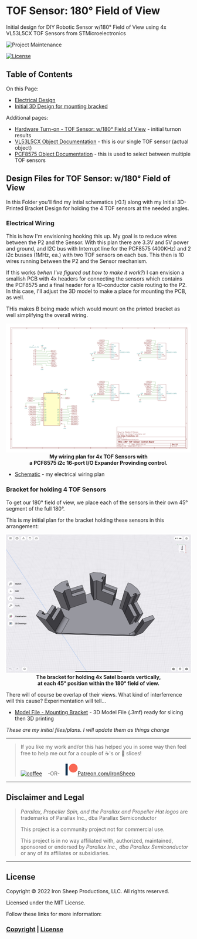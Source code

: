 # TOF Sensor: 180° Field of View
Initial design for DIY Robotic Sensor w/180° Field of View using 4x VL53L5CX TOF Sensors from STMicroelectronics

![Project Maintenance][maintenance-shield]

[![License][license-shield]](LICENSE)

## Table of Contents

On this Page:

- [Electrical Design]()
- [Initial 3D Design for mounting bracked]()

Additional pages:

- [Hardware Turn-on - TOF Sensor: w/180° Field of View](/DOCs/Designs/TURN-ON-180DegrFOVSensor.md) - initial turnon results
- [VL53L5CX Object Documentation](/VL53L5CX.md) - this is our single TOF sensor (actual object) 
- [PCF8575 Object Documentation](/PCF8575.md) - this is used to select between multiple TOF sensors

## Design Files for TOF Sensor: w/180° Field of View

In this Folder you'll find my intial schematics (r0.1) along with my Initial 3D-Printed Bracket Design for holding the 4 TOF sensors at the needed angles.

### Electrical Wiring

This is how I'm envisioning hooking this up. My goal is to reduce wires between the P2 and the Sensor. With this plan there are 3.3V and 5V power and ground, and I2C bus with Interrupt line for the PCF8575 (400KHz) and 2 i2c busses (1MHz, ea.) with two TOF sensors on each bus. This then is 10 wires running between the P2 and the Sensor mechanism. 

If this works (*when I've figured out how to make it work?*) I can envision a smallish PCB with 4x headers for connecting the sensors which contains the PCF8575 and a final header for a 10-conductor cable routing to the P2. In this case, I'll adjust the 3D model to make a place for mounting the PCB, as well.

THis makes B being made which would mount on the printed bracket as well simplifying the overall wiring.

<p align="center">
  <img src="./Tof180SensorBoard/Tof180Sensor-R0.1.png" width="800"><br>
  <B>My wiring plan for 4x TOF Sensors with</br>a PCF8575 i2c 16-port I/O Expander Provinding control.</B>
</p>

- [Schematic](./Tof180SensorBoard/Tof180Sensor-R0.1.pdf) - my electrical wiring plan


### Bracket for holding 4 TOF Sensors

To get our 180° field of view, we place each of the sensors in their own 45° segment of the full 180°.

This is my initial plan for the bracket holding these sensors in this arrangement:

<p align="center">
  <img src="./Tof180SensorBracket/Shapr3d-View.jpeg" width="800"><br>
  <B>The bracket for holding 4x Satel boards vertically, </br>at each 45° position within the 180° field of view.</B>
</p>

There will of course be overlap of their views. What kind of interferrence will this cause?  Experimentation will tell...

- [Model File - Mounting Bracket](./Tof180SensorBracket/TOF-V2d.3mf) - 3D Model File (.3mf) ready for slicing then 3D printing


*These are my initial files/plans. I will update them as things change*

---

> If you like my work and/or this has helped you in some way then feel free to help me out for a couple of :coffee:'s or :pizza: slices!
>
> [![coffee](https://www.buymeacoffee.com/assets/img/custom_images/black_img.png)](https://www.buymeacoffee.com/ironsheep) &nbsp;&nbsp; -OR- &nbsp;&nbsp; [![Patreon](/Images/patreon.png)](https://www.patreon.com/IronSheep?fan_landing=true)[Patreon.com/IronSheep](https://www.patreon.com/IronSheep?fan_landing=true)

---

## Disclaimer and Legal

> *Parallax, Propeller Spin, and the Parallax and Propeller Hat logos* are trademarks of Parallax Inc., dba Parallax Semiconductor
>
> This project is a community project not for commercial use.
>
> This project is in no way affiliated with, authorized, maintained, sponsored or endorsed by *Parallax Inc., dba Parallax Semiconductor* or any of its affiliates or subsidiaries.

---

## License

Copyright © 2022 Iron Sheep Productions, LLC. All rights reserved.

Licensed under the MIT License.

Follow these links for more information:

### [Copyright](/copyright) | [License](/LICENSE)

[maintenance-shield]: https://img.shields.io/badge/maintainer-stephen%40ironsheep%2ebiz-blue.svg?style=for-the-badge

[license-shield]: https://camo.githubusercontent.com/bc04f96d911ea5f6e3b00e44fc0731ea74c8e1e9/68747470733a2f2f696d672e736869656c64732e696f2f6769746875622f6c6963656e73652f69616e74726963682f746578742d646976696465722d726f772e7376673f7374796c653d666f722d7468652d6261646765
